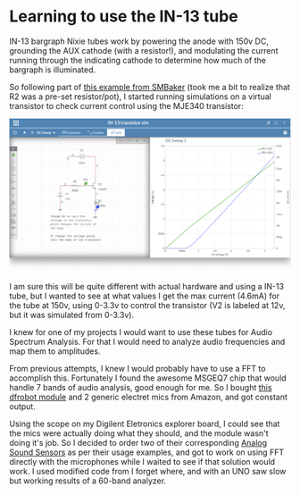 # Learning to use the IN-13 tube

IN-13 bargraph Nixie tubes work by powering the anode with 150v DC, grounding the AUX cathode (with a resistor!), and modulating the current running through the indicating cathode to determine how much of the bargraph is illuminated.

So following part of [this example from SMBaker](http://smbaker.com/experimenting-with-in-13-bargraph-nixie-tubes) (took me a bit to realize that R2 was a pre-set resistor/pot), I started running simulations on a virtual transistor to check current control using the MJE340 transistor:

![transistor simulation](../media/IN-13TransistorSimulation.png)

I am sure this will be quite different with actual hardware and using a IN-13 tube, but I wanted to see at what values I get the max current (4.6mA) for the tube at 150v, using 0-3.3v to control the transistor (V2 is labeled at 12v, but it was simulated from 0-3.3v).

I knew for one of my projects I would want to use these tubes for Audio Spectrum Analysis. For that I would need to analyze audio frequencies and map them to amplitudes.

From previous attempts, I knew I would probably have to use a FFT to accomplish this. Fortunately I found the awesome MSGEQ7 chip that would handle 7 bands of audio analysis, good enough for me. So I bought [this dfrobot module](https://www.dfrobot.com/product-514.html) and 2 generic electret mics from Amazon, and got constant output.

Using the scope on my Digilent Eletronics explorer board, I could see that the mics were actually doing what they should, and the module wasn't doing it's job. So I decided to order two of their corresponding [Analog Sound Sensors](https://www.dfrobot.com/product-83.html) as per their usage examples, and got to work on using FFT directly with the microphones while I waited to see if that solution would work. I used modified code from I forget where, and with an UNO saw slow but working results of a 60-band analyzer.

